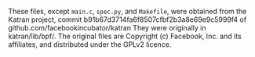 These files, except `main.c`, `spec.py`, and `Makefile`, were obtained from the Katran project, commit b91b67d3714fa6f8507cfbf2b3a8e69e9c5999f4 of github.com/facebookincubator/katran
They were originally in katran/lib/bpf/.
The original files are Copyright (c) Facebook, Inc. and its affiliates, and distributed under the GPLv2 licence.
